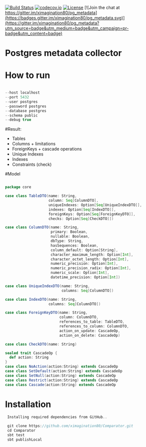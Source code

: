 [![Build Status](https://travis-ci.org/ximagination80/pg_metadata.svg?branch=master)](https://travis-ci.org/ximagination80/pg_metadata)
[![codecov.io](https://codecov.io/github/ximagination80/pg_metadata/coverage.svg?branch=master)](https://codecov.io/github/ximagination80/pg_metadata?branch=master)
[![License](http://img.shields.io/:license-Apache%202-red.svg)](http://www.apache.org/licenses/LICENSE-2.0.txt)
[![Join the chat at https://gitter.im/ximagination80/pg_metadata](https://badges.gitter.im/ximagination80/pg_metadata.svg)](https://gitter.im/ximagination80/pg_metadata?utm_source=badge&utm_medium=badge&utm_campaign=pr-badge&utm_content=badge)

# Postgres metadata collector
# How to run

```scala

--host localhost
--port 5432
--user postgres 
--password postgres
--database postgres
--schema public
--debug true

```

#Result:

* Tables
* Columns + limitations
* ForeignKeys + cascade operations
* Unique Indexes
* Indexes
* Constraints (check)

#Model
```scala

package core

case class TableDTO(name: String,
                    column: Seq[ColumnDTO],
                    uniqueIndexes: Option[Seq[UniqueIndexDTO]],
                    indexes: Option[Seq[IndexDTO]],
                    foreignKeys: Option[Seq[ForeignKeyDTO]],
                    checks: Option[Seq[CheckDTO]])

case class ColumnDTO(name: String,
                     primary: Boolean,
                     nullable: Boolean,
                     dbType: String,
                     hasSequences: Boolean,
                     column_default: Option[String],
                     character_maximum_length: Option[Int],
                     character_octet_length: Option[Int],
                     numeric_precision: Option[Int],
                     numeric_precision_radix: Option[Int],
                     numeric_scale: Option[Int],
                     datetime_precision: Option[Int])

case class UniqueIndexDTO(name: String,
                          columns: Seq[ColumnDTO])

case class IndexDTO(name: String,
                    columns: Seq[ColumnDTO])

case class ForeignKeyDTO(name: String,
                         column: ColumnDTO,
                         references_to_table: TableDTO,
                         references_to_column: ColumnDTO,
                         action_on_update: CascadeOp,
                         action_on_delete: CascadeOp)

case class CheckDTO(name: String)

sealed trait CascadeOp {
  def action: String
}
case class NoAction(action:String) extends CascadeOp
case class SetDefault(action:String) extends CascadeOp
case class SetNull(action:String) extends CascadeOp
case class Restrict(action:String) extends CascadeOp
case class Cascade(action:String) extends CascadeOp

```

# Installation
```scala
 Installing required dependencies from GitHub..

 git clone https://github.com/ximagination80/Comparator.git
 cd Comparator
 sbt test
 sbt publishLocal
```


